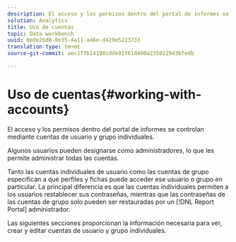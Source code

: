 ```yaml
---
description: El acceso y los permisos dentro del portal de informes se controlan mediante cuentas de usuario y grupo individuales.
solution: Analytics
title: Uso de cuentas
topic: Data workbench
uuid: 0ede26d8-0e35-4a11-a46e-d429e5223733
translation-type: tm+mt
source-git-commit: aec1f7b14198cdde91f61d490a235022943bfedb

---
```



# Uso de cuentas{#working-with-accounts}

El acceso y los permisos dentro del portal de informes se controlan mediante cuentas de usuario y grupo individuales.

Algunos usuarios pueden designarse como administradores, lo que les permite administrar todas las cuentas.

Tanto las cuentas individuales de usuario como las cuentas de grupo especifican a qué perfiles y fichas puede acceder ese usuario o grupo en particular. La principal diferencia es que las cuentas individuales permiten a los usuarios restablecer sus contraseñas, mientras que las contraseñas de las cuentas de grupo solo pueden ser restauradas por un [!DNL Report Portal] administrador.

Las siguientes secciones proporcionan la información necesaria para ver, crear y editar cuentas de usuario y grupo individuales.
